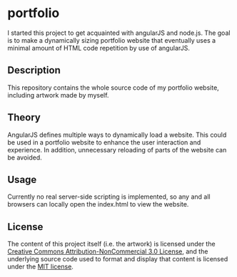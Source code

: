 # portfolio
I started this project to get acquainted with angularJS and node.js. The goal is to make a dynamically sizing portfolio website that eventually uses a minimal amount of HTML code repetition by use of angularJS.

## Description
This repository contains the whole source code of my portfolio website, including artwork made by myself. 

## Theory
AngularJS defines multiple ways to dynamically load a website. This could be used in a portfolio website to enhance the user interaction and experience. In addition, unnecessary reloading of parts of the website can be avoided.

## Usage
Currently no real server-side scripting is implemented, so any and all browsers can locally open the index.html to view the website.

## License
The content of this project itself (i.e. the artwork) is licensed under the [Creative Commons Attribution-NonCommercial 3.0 License](http://creativecommons.org/licenses/by-nc/3.0/us/), and the underlying source code used to format and display that content is licensed under the [MIT license](http://opensource.org/licenses/mit-license.php).